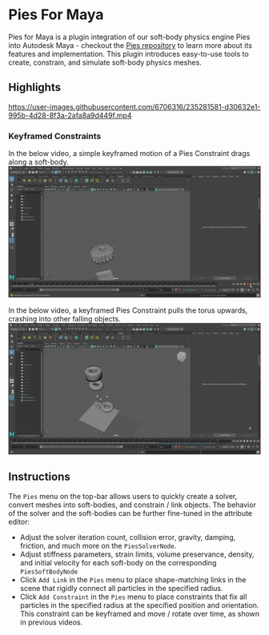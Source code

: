 # Pies For Maya

Pies for Maya is a plugin integration of our soft-body physics engine Pies into Autodesk Maya - checkout the [Pies repository](https://github.com/nithinp7/Pies) to learn more about its features and implementation. This plugin introduces easy-to-use tools to create, constrain, and simulate soft-body physics meshes. 

## Highlights

https://user-images.githubusercontent.com/6706316/235281581-d30632e1-995b-4d28-8f3a-2afa8a9d449f.mp4

### Keyframed Constraints

In the below video, a simple keyframed motion of a Pies Constraint drags along a soft-body.
<img src="https://github.com/nithinp7/PiesForMaya/blob/main/Media/KeyframedConstraints.gif">

In the below video, a keyframed Pies Constraint pulls the torus upwards, crashing into other falling objects.
<img src="https://github.com/nithinp7/PiesForMaya/blob/main/Media/KeyframedConstraints2.gif">

## Instructions

The `Pies` menu on the top-bar allows users to quickly create a solver, convert meshes into soft-bodies, and constrain / link objects. The behavior of the solver and the soft-bodies can be further fine-tuned in the attribute editor:
- Adjust the solver iteration count, collision error, gravity, damping, friction, and much more on the `PiesSolverNode`.
- Adjust stiffness parameters, strain limits, volume preservance, density, and initial velocity for each soft-body on the corresponding `PiesSoftBodyNode`
- Click `Add Link` in the `Pies` menu to place shape-matching links in the scene that rigidly connect all particles in the specified radius.
- Click `Add Constraint` in the `Pies` menu to place constraints that fix all particles in the specified radius at the specified position and orientation. This constraint can be keyframed and move / rotate over time, as shown in previous videos.
